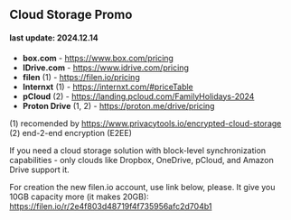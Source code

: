 ## Cloud Storage Promo 
#### last update: 2024.12.14

- **box.com** - https://www.box.com/pricing
- **IDrive.com** - https://www.idrive.com/pricing
- **filen** (1) - https://filen.io/pricing 
- **Internxt** (1) - https://internxt.com/#priceTable
- **pCloud** (2) - https://landing.pcloud.com/FamilyHolidays-2024
- **Proton Drive** (1, 2) - https://proton.me/drive/pricing

(1) recomended by https://www.privacytools.io/encrypted-cloud-storage  
(2) end-2-end encryption (E2EE)

If you need a cloud storage solution with block-level synchronization capabilities - only clouds like Dropbox, OneDrive, pCloud, and Amazon Drive support it. 

For creation the new filen.io account, use link below, please. It give you 10GB capacity more (it makes 20GB):  
https://filen.io/r/2e4f803d48719f4f735956afc2d704b1
